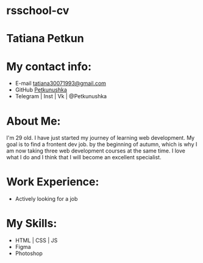 # rsschool-cv
# Tatiana Petkun
# My contact info:
* E-mail tatiana30071993@gmail.com
* GitHub [Petkunushka](https://github.com/Petkunushka)
* Telegram | Inst | Vk | @Petkunushka
# About Me:
I'm 29 old. I have just started my journey of learning web development. My goal is to find a frontent dev job. by the beginning of autumn, which is why I am now taking three web development courses at the same time. I love what I do and I think that I will become an excellent specialist.
# Work Experience:
* Actively looking for a job
# My Skills:
* HTML | CSS | JS
* Figma
* Photoshop

